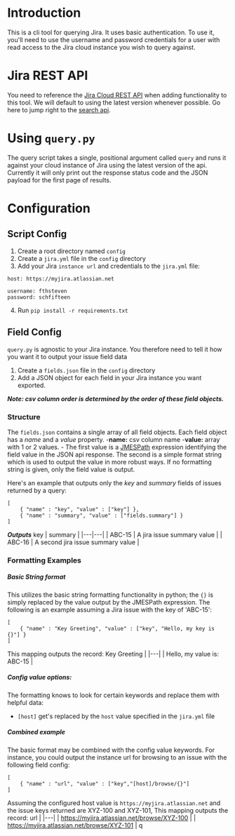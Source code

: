# Introduction
This is a cli tool for querying Jira. It uses basic authentication. To use it, you'll need to use the username and password credentials for a user with read access to the Jira cloud instance you wish to query against.

# Jira REST API
You need to reference the [Jira Cloud REST API](https://developer.atlassian.com/cloud/jira/platform/rest/) when adding functionality to this tool. We will default to using the latest version whenever possible. Go here to jump right to the [search api](https://developer.atlassian.com/cloud/jira/platform/rest/#api-api-2-search-get).
# Using ```query.py```
The query script takes a single, positional argument called ```query``` and runs it against your cloud instance of Jira using the latest version of the api. Currently it will only print out the response status code and the JSON payload for the first page of results.
# Configuration

## Script Config
1) Create a root directory named ```config```
2) Create a ```jira.yml``` file in the ```config``` directory
3) Add your Jira ```instance url``` and credentials to the ```jira.yml``` file:
```
host: https://myjira.atlassian.net

username: fthsteven
password: schfifteen
```
4) Run ```pip install -r requirements.txt```

## Field Config
```query.py``` is agnostic to your Jira instance. You therefore need to tell it how you want it to output your issue field data
1) Create a ```fields.json``` file in the ```config``` directory
2) Add a JSON object for each field in your Jira instance you want exported. 

***Note: csv column order is determined by the order of these field objects.***
### Structure
The ```fields.json``` contains a single array of all field objects. Each field object has a *name* and a *value* property.
-**name:** csv column name 
-**value:** array with 1 or 2 values. - The first value is a [JMESPath](http://jmespath.org/) expression identifying the field value in the JSON api response. The second is a simple format string which is used to output the value in more robust ways. If no formatting string is given, only the field value is output. 

Here's an example that outputs only the *key* and *summary* fields of issues returned by a query:

```
[
    { "name" : "key", "value" : ["key"] },
    { "name" : "summary", "value" : ["fields.summary"] }
]
```
***Outputs***
key | summary |
|---|---|
| ABC-15 | A jira issue summary value |
| ABC-16 | A second jira issue summary value |

### Formatting Examples

##### *Basic String format*
This utilizes the basic string formatting functionality in python; the ```{}``` is simply replaced by the value output by the JMESPath expression. The following is an example assuming a Jira issue with the key of 'ABC-15':
```
[
    { "name" : "Key Greeting", "value" : ["key", "Hello, my key is {}"] }
]
```
This mapping outputs the record: 
Key Greeting |
|---|
| Hello, my value is: ABC-15 |

##### *Config value options:*
The formatting knows to look for certain keywords and replace them with helpful data:
- ```[host]``` get's replaced by the ```host``` value specified in the ```jira.yml``` file

##### *Combined example*
The basic format may be combined with the config value keywords. For instance, you could output the instance url for browsing to an issue with the following field config:
```
[
    { "name" : "url", "value" : ["key","[host]/browse/{}"]
]
```
Assuming the configured host value is ```https://myjira.atlassian.net``` and the issue keys returned are XYZ-100 and XYZ-101, This mapping outputs the record: 
url |
|---|
| https://myjira.atlassian.net/browse/XYZ-100 |
| https://myjira.atlassian.net/browse/XYZ-101 |
q